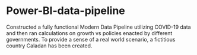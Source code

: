 # Power-BI-data-pipeline
Constructed a fully functional Modern Data Pipeline utilizing COVID-19 data and then ran calculations on growth vs policies enacted by different governments. To provide a sense of a real world scenario, a fictitious country Caladan has been created.
